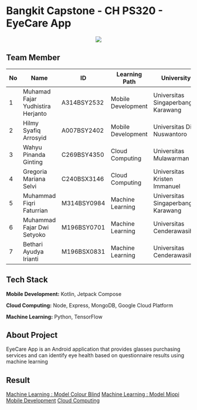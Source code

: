 # Bangkit Capstone - CH PS320 - EyeCare App


<p align="center">
  <img src="https://storage.googleapis.com/eyecare_models/general_image_eyecare/Eye%20Care-modified.png"><br>
</p>

## Team Member
<table>
  <theader>
    <th>No</th>
    <th>Name</th>
    <th>ID</th>
    <th>Learning Path</th>
    <th>University</th>
  </theader>
  <tbody>
    <tr>
      <td>1</td>
      <td>Muhamad Fajar Yudhistira Herjanto</td>
      <td>A314BSY2532</td>
      <td>Mobile Development</td>
      <td>Universitas Singaperbangsa Karawang</td>
    </tr>
    <tr>
      <td>2</td>
      <td>Hilmy Syafiq Arrosyid</td>
      <td>A007BSY2402</td>
      <td>Mobile Development</td>
      <td>Universitas Dian Nuswantoro</td>
    </tr>
    <tr>
      <td>3</td>
      <td>Wahyu Pinanda Ginting</td>
      <td>C269BSY4350</td>
      <td>Cloud Computing</td>
      <td>Universitas Mulawarman</td>
    </tr>
    <tr>
      <td>4</td>
      <td>Gregoria Mariana Selvi</td>
      <td>C240BSX3146</td>
      <td>Cloud Computing</td>
      <td>Universitas Kristen Immanuel</td>
    </tr>
    <tr>
      <td>5</td>
      <td>Muhammad Fiqri Faturrian</td>
      <td>M314BSY0984</td>
      <td>Machine Learning</td>
      <td>Universitas Singaperbangsa Karawang</td>
    </tr>
    <tr>
      <td>6</td>
      <td>Muhammad Fajar Dwi Setyoko</td>
      <td>M196BSY0701</td>
      <td>Machine Learning</td>
      <td>Universitas Cenderawasih</td>
    </tr>
    <tr>
      <td>7</td>
      <td>Bethari Ayudya Irianti</td>
      <td>M196BSX0831</td>
      <td>Machine Learning</td>
      <td>Universitas Cenderawasih</td>
    </tr>
  </tbody>
</table>

## Tech Stack

**Mobile Development:** Kotlin, Jetpack Compose

**Cloud Computing:** Node, Express, MongoDB, Google Cloud Platform

**Machine Learning:** Python, TensorFlow

## About Project
EyeCare App is an Android application that provides glasses purchasing services and can identify eye health based on questionnaire results using machine learning

## Result
[Machine Learning : Model Colour Blind]([https://linktodocumentation](https://colab.research.google.com/drive/1CDE6-HnpqeL7t_IOiX93gHOM4dItnKQK?usp=sharing)https://colab.research.google.com/drive/1CDE6-HnpqeL7t_IOiX93gHOM4dItnKQK?usp=sharing)
[Machine Learning : Model Miopi]([https://colab.research.google.com/drive/1tsIWH9zDHGPHjc6OcDXIj5cyRCwkiS9x?usp=sharing])
[Mobile Development]([https://drive.google.com/drive/folders/1Rhwi1oxIDNFEJMB3fJrl0-5MlQFBESsW?usp=sharing])
[Cloud Computing]([https://eyecare-408207.et.r.appspot.com])
